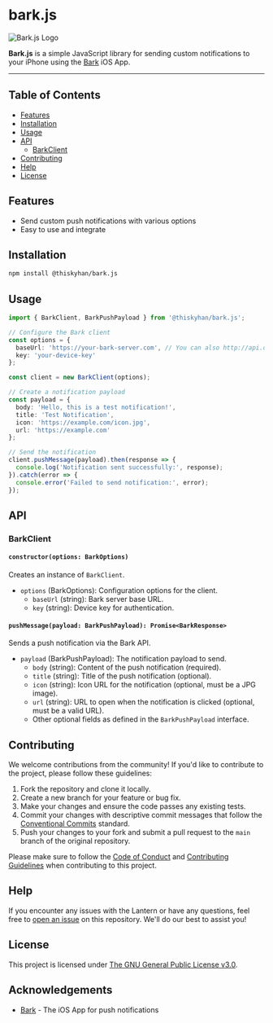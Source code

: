# bark.js

![Bark.js Logo](https://i.imgur.com/xcs8YFq.png)

**Bark.js** is a simple JavaScript library for sending custom notifications to your iPhone using the [Bark](https://github.com/Finb/bark) iOS App.

---

## Table of Contents
- [Features](#features)
- [Installation](#installation)
- [Usage](#usage)
- [API](#api)
  - [BarkClient](#barkclient)
- [Contributing](#contributing)
- [Help](#help)
- [License](#license)

## Features
- Send custom push notifications with various options
- Easy to use and integrate

## Installation

```bash
npm install @thiskyhan/bark.js
```

## Usage

```typescript
import { BarkClient, BarkPushPayload } from '@thiskyhan/bark.js';

// Configure the Bark client
const options = {
  baseUrl: 'https://your-bark-server.com', // You can also http://api.day.app as the base URL for the official Bark server
  key: 'your-device-key'
};

const client = new BarkClient(options);

// Create a notification payload
const payload = {
  body: 'Hello, this is a test notification!',
  title: 'Test Notification',
  icon: 'https://example.com/icon.jpg',
  url: 'https://example.com'
};

// Send the notification
client.pushMessage(payload).then(response => {
  console.log('Notification sent successfully:', response);
}).catch(error => {
  console.error('Failed to send notification:', error);
});
```

## API

### BarkClient

#### `constructor(options: BarkOptions)`

Creates an instance of `BarkClient`.

- `options` (BarkOptions): Configuration options for the client.
  - `baseUrl` (string): Bark server base URL.
  - `key` (string): Device key for authentication.

#### `pushMessage(payload: BarkPushPayload): Promise<BarkResponse>`

Sends a push notification via the Bark API.

- `payload` (BarkPushPayload): The notification payload to send.
  - `body` (string): Content of the push notification (required).
  - `title` (string): Title of the push notification (optional).
  - `icon` (string): Icon URL for the notification (optional, must be a JPG image).
  - `url` (string): URL to open when the notification is clicked (optional, must be a valid URL).
  - Other optional fields as defined in the `BarkPushPayload` interface.

## Contributing

We welcome contributions from the community! If you'd like to contribute to the project, please follow these guidelines:

1. Fork the repository and clone it locally.
2. Create a new branch for your feature or bug fix.
3. Make your changes and ensure the code passes any existing tests.
4. Commit your changes with descriptive commit messages that follow the [Conventional Commits](https://www.conventionalcommits.org/en/v1.0.0/) standard.
5. Push your changes to your fork and submit a pull request to the `main` branch of the original repository.

Please make sure to follow the [Code of Conduct](.github/CODE_OF_CONDUCT.md) and [Contributing Guidelines](.github/CONTRIBUTING.md) when contributing to this project.

## Help

If you encounter any issues with the Lantern or have any questions, feel free to [open an issue](https://github.com/chimpdev/bark.js/issues) on this repository. We'll do our best to assist you!

## License

This project is licensed under [The GNU General Public License v3.0](LICENSE).

## Acknowledgements

- [Bark](https://github.com/Finb/bark) - The iOS App for push notifications